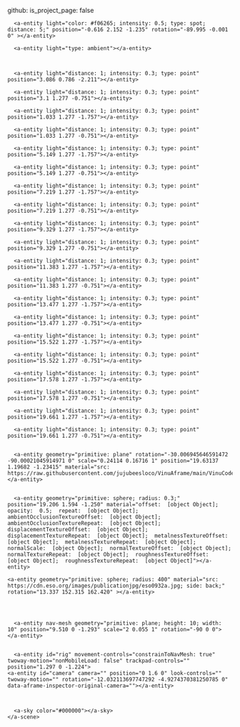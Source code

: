 github:
  is_project_page: false
<html>
  <head>
    <script src="https://aframe.io/releases/1.3.0/aframe.min.js"></script>
    <script src="https://cdn.jsdelivr.net/gh/donmccurdy/aframe-extras@v6.1.1/dist/aframe-extras.min.js"></script>
    <script src="https://rawgit.com/Ctrl-Alt-Zen/aframe-mobile-controls/master/components/twoway-motion/twoway-motion.js"></script>
    <script src="https://raw.githubusercontent.com/n5ro/aframe-extras/master/dist/aframe-extras.misc.min.js"></script>
    <script src="https://cdn.jsdelivr.net/gh/n5ro/aframe-physics-system@v$npm_package_version/dist/aframe-physics-system.min.js"></script>
    <script src="http://supereggbert.github.io/aframe-aobake-component/dist/build.js"></script>
        <script src="https://unpkg.com/aframe-particle-system-component@1.0.x/dist/aframe-particle-system-component.min.js"></script>
      <script src="https://unpkg.com/aframe-sprite-particles-component@^0.5.0/aframe-sprite-particles-component.js"></script>
    <script src="https://raw.githubusercontent.com/AdaRoseCannon/aframe-xr-boilerplate/glitch/simple-navmesh-constraint.js"></script>
    <script src="https://threejs.org/examples/js/deprecated/Geometry.js"></script>

   </head>
  <body>
    <a-scene>
     
      
      <a-entity light="color: #f06265; intensity: 0.5; type: spot; distance: 5;" position="-0.616 2.152 -1.235" rotation="-89.995 -0.001 0" ></a-entity>
      
      <a-entity light="type: ambient"></a-entity>
 
     
      
      <a-entity light="distance: 1; intensity: 0.3; type: point" position="3.086 0.786 -2.211"></a-entity>
      
    

      
      
<a-entity gltf-model="https://raw.githubusercontent.com/jujubeesloco/VinuAframe/master/vinustation.glb" position="0.35381 0.7 -1.71235" shadow="receive: true; cast: true" scale="3 3 3"></a-entity>
      
     
<a-entity light="distance: 1; intensity: 0.3; type: point" position="3.1 1.277 -1.757"></a-entity>
      
      <a-entity light="distance: 1; intensity: 0.3; type: point" position="3.1 1.277 -0.751"></a-entity>
      
      <a-entity light="distance: 1; intensity: 0.3; type: point" position="1.033 1.277 -1.757"></a-entity>
      
      <a-entity light="distance: 1; intensity: 0.3; type: point" position="1.033 1.277 -0.751"></a-entity>
      
      <a-entity light="distance: 1; intensity: 0.3; type: point" position="5.149 1.277 -1.757"></a-entity>
      
      <a-entity light="distance: 1; intensity: 0.3; type: point" position="5.149 1.277 -0.751"></a-entity>
      
      <a-entity light="distance: 1; intensity: 0.3; type: point" position="7.219 1.277 -1.757"></a-entity>
      
      <a-entity light="distance: 1; intensity: 0.3; type: point" position="7.219 1.277 -0.751"></a-entity>
      
      <a-entity light="distance: 1; intensity: 0.3; type: point" position="9.329 1.277 -1.757"></a-entity>
      
      <a-entity light="distance: 1; intensity: 0.3; type: point" position="9.329 1.277 -0.751"></a-entity>
      
      <a-entity light="distance: 1; intensity: 0.3; type: point" position="11.383 1.277 -1.757"></a-entity>
      
      <a-entity light="distance: 1; intensity: 0.3; type: point" position="11.383 1.277 -0.751"></a-entity>
      
      <a-entity light="distance: 1; intensity: 0.3; type: point" position="13.477 1.277 -1.757"></a-entity>
      
      <a-entity light="distance: 1; intensity: 0.3; type: point" position="13.477 1.277 -0.751"></a-entity>
      
      <a-entity light="distance: 1; intensity: 0.3; type: point" position="15.522 1.277 -1.757"></a-entity>
      
      <a-entity light="distance: 1; intensity: 0.3; type: point" position="15.522 1.277 -0.751"></a-entity>
      
      <a-entity light="distance: 1; intensity: 0.3; type: point" position="17.578 1.277 -1.757"></a-entity>
      
      <a-entity light="distance: 1; intensity: 0.3; type: point" position="17.578 1.277 -0.751"></a-entity>
      
      <a-entity light="distance: 1; intensity: 0.3; type: point" position="19.661 1.277 -1.757"></a-entity>
      
      <a-entity light="distance: 1; intensity: 0.3; type: point" position="19.661 1.277 -0.751"></a-entity>
      
      
      <a-entity geometry="primitive: plane" rotation="-30.006945646591472 -90.00021045914971 0" scale="0.24114 0.16716 1" position="19.63137 1.19682 -1.23415" material="src: https://raw.githubusercontent.com/jujubeesloco/VinuAframe/main/VinuCode.mp4"></a-entity>
      

      <a-entity geometry="primitive: sphere; radius: 0.3;" position="19.206 1.594 -1.250" material="offset:  [object Object];  opacity:  0.5;  repeat:  [object Object];  ambientOcclusionTextureOffset:  [object Object];  ambientOcclusionTextureRepeat:  [object Object];  displacementTextureOffset:  [object Object];  displacementTextureRepeat:  [object Object];  metalnessTextureOffset:  [object Object];  metalnessTextureRepeat:  [object Object];  normalScale:  [object Object];  normalTextureOffset:  [object Object];  normalTextureRepeat:  [object Object];  roughnessTextureOffset:  [object Object];  roughnessTextureRepeat:  [object Object]"></a-entity>
      
    <a-entity geometry="primitive: sphere; radius: 400" material="src: https://cdn.eso.org/images/publicationjpg/eso0932a.jpg; side: back;" rotation="13.337 152.315 162.420" ></a-entity>
      
      
      
      
      <a-entity nav-mesh geometry="primitive: plane; height: 10; width: 10" position="9.510 0 -1.293" scale="2 0.055 1" rotation="-90 0 0"></a-entity>
     
    
      <a-entity id="rig" movement-controls="constrainToNavMesh: true" twoway-motion="nonMobileLoad: false" trackpad-controls="" position="1.297 0 -1.224">
    <a-entity id="camera" camera="" position="0 1.6 0" look-controls="" twoway-motion="" rotation="-12.032113697747292 -4.9274370381250785 0" data-aframe-inspector-original-camera=""></a-entity>

      
     
      <a-sky color="#000000"></a-sky>
    </a-scene>
  </body>
</html>
